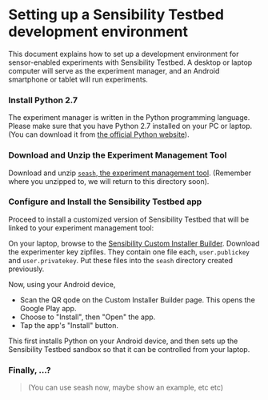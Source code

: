 # Setting up a Sensibility Testbed development environment

This document explains how to set up a development environment for
sensor-enabled experiments with Sensibility Testbed. A desktop or
laptop computer will serve as the experiment manager, and an Android
smartphone or tablet will run experiments.


### Install Python 2.7
The experiment manager is written in the Python programming language.
Please make sure that you have Python 2.7 installed on your PC or laptop.
(You can download it from [the official Python website](https://www.python.org/downloads/release)).

### Download and Unzip the Experiment Management Tool

Download and unzip [`seash`, the experiment management tool](https://sensibilityclearinghouse.poly.edu/demokit/sensibility-testbed-demokit.zip).
(Remember where you unzipped to, we will return to this directory soon).

### Configure and Install the Sensibility Testbed app

Proceed to install a customized version of Sensibility Testbed that
will be linked to your experiment management tool:

On your laptop, browse to the [Sensibility Custom Installer Builder](https://alpha-ch.poly.edu/cib/fastlane).
Download the experimenter key zipfiles. They contain one file each,
`user.publickey` and `user.privatekey`. Put these files into the
`seash` directory created previously.

Now, using your Android device,
* Scan the QR qode on the Custom Installer Builder page. This opens the Google Play app.
* Choose to "Install", then "Open" the app.
* Tap the app's "Install" button.

This first installs Python on your Android device, and then sets up
the Sensibility Testbed sandbox so that it can be controlled from your
laptop.

### Finally, ...?
> (You can use seash now, maybe show an example, etc etc)
